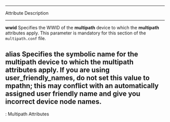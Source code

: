   ------------------------------------------------------------------------------
  Attribute            Description
  -------------------- ---------------------------------------------------------
  **wwid**             Specifies the WWID of the **multipath** device to which
                       the **multipath** attributes apply. This parameter is
                       mandatory for this section of the `multipath.conf` file.

  **alias**            Specifies the symbolic name for the **multipath** device
                       to which the **multipath** attributes apply. If you are
                       using **user\_friendly\_names**, do not set this value to
                       mpathn; this may conflict with an automatically assigned
                       user friendly name and give you incorrect device node
                       names.
  ------------------------------------------------------------------------------

  : Multipath Attributes


